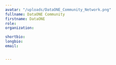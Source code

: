 ```yaml
---
avatar: "/uploads/DataONE_Community_Network.png"
fullname: DataONE Community
firstname: DataONE
role: 
organization: 

shortbio: 
longbio: 
email: 


---
```

